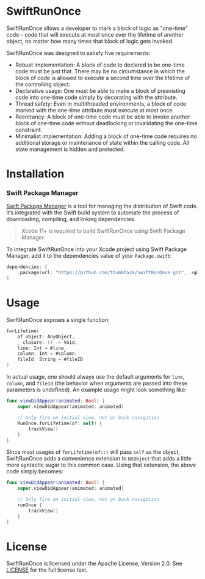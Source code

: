 # SwiftRunOnce
SwiftRunOnce allows a developer to mark a block of logic as "one-time" code – code that will execute at most once over the lifetime of another object, no matter how many times that block of logic gets invoked.

SwiftRunOnce was designed to satisfy five requirements:
- Robust implementation: A block of code to declared to be one-time code must be just that. There may be no circumstance in which the block of code is allowed to execute a second time over the lifetime of the controlling object.
- Declarative usage: One must be able to make a block of preexisting code into one-time code simply by decorating with the attribute.
- Thread safety: Even in multithreaded environments, a block of code marked with the one-time attribute must execute at most once.
- Reentrancy: A block of one-time code must be able to invoke another block of one-time code without deadlocking or invalidating the one-time constraint.
- Minimalist implementation: Adding a block of one-time code requires no additional storage or maintenance of state within the calling code.  All state management is hidden and protected.

# Installation

### Swift Package Manager

[Swift Package Manager](https://swift.org/package-manager/) is a tool for managing the distribution of Swift code. It’s integrated with the Swift build system to automate the process of downloading, compiling, and linking dependencies.

> Xcode 11+ is required to build SwiftRunOnce using Swift Package Manager.

To integrate SwiftRunOnce into your Xcode project using Swift Package Manager, add it to the dependencies value of your `Package.swift`:

```swift
dependencies: [
    .package(url: "https://github.com/thumbtack/SwiftRunOnce.git", .upToNextMajor(from: "0.2.2"))
]
```

# Usage

SwiftRunOnce exposes a single function:

```swift
forLifetime(
    of object: AnyObject,
    _ closure: () -> Void,
    line: Int = #line,
    column: Int = #column,
    fileId: String = #fileID
)
```

In actual usage, one should always use the default arguments for `line`, `column`, and `fileId` (the behavior when arguments are passed into these parameters is undefined).  An example usage might look something like:

```swift 
func viewDidAppear(animated: Bool) {
    super.viewDidAppear(animated: animated)

    // Only fire on initial view, not on back navigation
    RunOnce.forLifetime(of: self) {
        trackView()
    }
}
```

Since most usages of `forLifetime(of::)` will pass `self` as the object, SwiftRunOnce adds a convenience extension to `NSObject` that adds a little more syntactic sugar to this common case.  Using that extension, the above code simply becomes: 

```swift 
func viewDidAppear(animated: Bool) {
    super.viewDidAppear(animated: animated)

    // Only fire on initial view, not on back navigation
    runOnce {
        trackView()
    }
}
```

# License

SwiftRunOnce is licensed under the Apache License, Version 2.0. See [LICENSE](https://github.com/thumbtack/SwiftRunOnce/blob/master/LICENSE) for the full license text.

